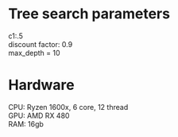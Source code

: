 # Tree search parameters  
c1:.5  
discount factor: 0.9  
max_depth = 10

# Hardware
CPU: Ryzen 1600x, 6 core, 12 thread  
GPU: AMD RX 480  
RAM: 16gb  

